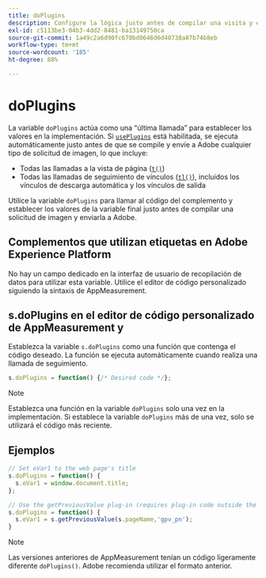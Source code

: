 ```yaml
---
title: doPlugins
description: Configure la lógica justo antes de compilar una visita y enviarla a Adobe.
exl-id: c5113be3-04b3-4dd2-8481-ba13149750ca
source-git-commit: 1a49c2a6d90fc670bd0646d6d40738a87b74b8eb
workflow-type: tm+mt
source-wordcount: '185'
ht-degree: 88%

---
```


# doPlugins

La variable `doPlugins` actúa como una “última llamada” para establecer los valores en la implementación. Si [`usePlugins`](../config-vars/useplugins.md) está habilitada, se ejecuta automáticamente justo antes de que se compile y envíe a Adobe cualquier tipo de solicitud de imagen, lo que incluye:

* Todas las llamadas a la vista de página ([`t()`](t-method.md))
* Todas las llamadas de seguimiento de vínculos ([`tl()`](tl-method.md)), incluidos los vínculos de descarga automática y los vínculos de salida

Utilice la variable `doPlugins` para llamar al código del complemento y establecer los valores de la variable final justo antes de compilar una solicitud de imagen y enviarla a Adobe.

## Complementos que utilizan etiquetas en Adobe Experience Platform

No hay un campo dedicado en la interfaz de usuario de recopilación de datos para utilizar esta variable. Utilice el editor de código personalizado siguiendo la sintaxis de AppMeasurement.

## s.doPlugins en el editor de código personalizado de AppMeasurement y 

Establezca la variable `s.doPlugins` como una función que contenga el código deseado. La función se ejecuta automáticamente cuando realiza una llamada de seguimiento.

```js
s.doPlugins = function() {/* Desired code */};
```

>[!NOTE]
>
>Establezca una función en la variable `doPlugins` solo una vez en la implementación. Si establece la variable `doPlugins` más de una vez, solo se utilizará el código más reciente.

## Ejemplos

```js
// Set eVar1 to the web page's title
s.doPlugins = function() {
  s.eVar1 = window.document.title;
};

// Use the getPreviousValue plug-in (requires plug-in code outside the function)
s.doPlugins = function() {
  s.eVar1 = s.getPreviousValue(s.pageName,'gpv_pn');
}
```

>[!NOTE]
>
>Las versiones anteriores de AppMeasurement tenían un código ligeramente diferente `doPlugins()`. Adobe recomienda utilizar el formato anterior.
